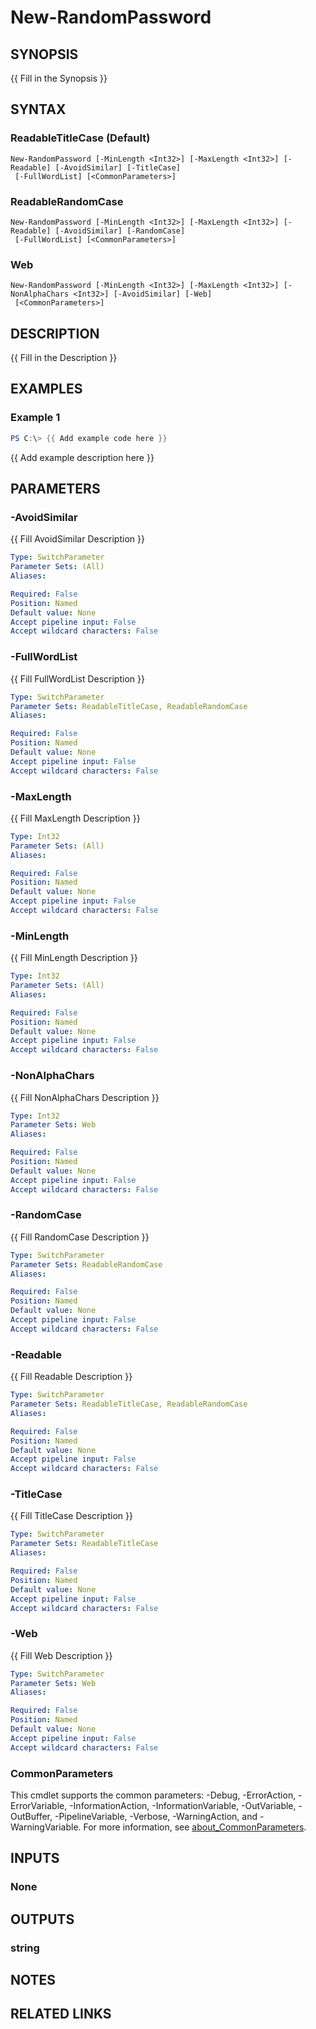 ﻿---
external help file: PoshFunctions-help.xml
Module Name: poshfunctions
online version: http://code.google.com/apis/chart/infographics/docs/qr_codes.html
schema: 2.0.0
---

# New-RandomPassword

## SYNOPSIS
{{ Fill in the Synopsis }}

## SYNTAX

### ReadableTitleCase (Default)
```
New-RandomPassword [-MinLength <Int32>] [-MaxLength <Int32>] [-Readable] [-AvoidSimilar] [-TitleCase]
 [-FullWordList] [<CommonParameters>]
```

### ReadableRandomCase
```
New-RandomPassword [-MinLength <Int32>] [-MaxLength <Int32>] [-Readable] [-AvoidSimilar] [-RandomCase]
 [-FullWordList] [<CommonParameters>]
```

### Web
```
New-RandomPassword [-MinLength <Int32>] [-MaxLength <Int32>] [-NonAlphaChars <Int32>] [-AvoidSimilar] [-Web]
 [<CommonParameters>]
```

## DESCRIPTION
{{ Fill in the Description }}

## EXAMPLES

### Example 1
```powershell
PS C:\> {{ Add example code here }}
```

{{ Add example description here }}

## PARAMETERS

### -AvoidSimilar
{{ Fill AvoidSimilar Description }}

```yaml
Type: SwitchParameter
Parameter Sets: (All)
Aliases:

Required: False
Position: Named
Default value: None
Accept pipeline input: False
Accept wildcard characters: False
```

### -FullWordList
{{ Fill FullWordList Description }}

```yaml
Type: SwitchParameter
Parameter Sets: ReadableTitleCase, ReadableRandomCase
Aliases:

Required: False
Position: Named
Default value: None
Accept pipeline input: False
Accept wildcard characters: False
```

### -MaxLength
{{ Fill MaxLength Description }}

```yaml
Type: Int32
Parameter Sets: (All)
Aliases:

Required: False
Position: Named
Default value: None
Accept pipeline input: False
Accept wildcard characters: False
```

### -MinLength
{{ Fill MinLength Description }}

```yaml
Type: Int32
Parameter Sets: (All)
Aliases:

Required: False
Position: Named
Default value: None
Accept pipeline input: False
Accept wildcard characters: False
```

### -NonAlphaChars
{{ Fill NonAlphaChars Description }}

```yaml
Type: Int32
Parameter Sets: Web
Aliases:

Required: False
Position: Named
Default value: None
Accept pipeline input: False
Accept wildcard characters: False
```

### -RandomCase
{{ Fill RandomCase Description }}

```yaml
Type: SwitchParameter
Parameter Sets: ReadableRandomCase
Aliases:

Required: False
Position: Named
Default value: None
Accept pipeline input: False
Accept wildcard characters: False
```

### -Readable
{{ Fill Readable Description }}

```yaml
Type: SwitchParameter
Parameter Sets: ReadableTitleCase, ReadableRandomCase
Aliases:

Required: False
Position: Named
Default value: None
Accept pipeline input: False
Accept wildcard characters: False
```

### -TitleCase
{{ Fill TitleCase Description }}

```yaml
Type: SwitchParameter
Parameter Sets: ReadableTitleCase
Aliases:

Required: False
Position: Named
Default value: None
Accept pipeline input: False
Accept wildcard characters: False
```

### -Web
{{ Fill Web Description }}

```yaml
Type: SwitchParameter
Parameter Sets: Web
Aliases:

Required: False
Position: Named
Default value: None
Accept pipeline input: False
Accept wildcard characters: False
```

### CommonParameters
This cmdlet supports the common parameters: -Debug, -ErrorAction, -ErrorVariable, -InformationAction, -InformationVariable, -OutVariable, -OutBuffer, -PipelineVariable, -Verbose, -WarningAction, and -WarningVariable. For more information, see [about_CommonParameters](http://go.microsoft.com/fwlink/?LinkID=113216).

## INPUTS

### None

## OUTPUTS

### string

## NOTES

## RELATED LINKS
